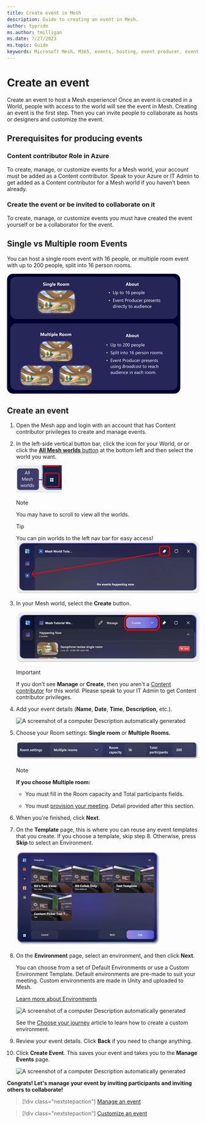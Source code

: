 ```yaml
---
title: Create event in Mesh
description: Guide to creating an event in Mesh.
author: typride
ms.author: tmilligan
ms.date: 7/27/2023
ms.topic: Guide
keywords: Microsoft Mesh, M365, events, hosting, event producer, event organizer
---
```


# Create an event

Create an event to host a Mesh experience! Once an
event is created in a World, people with access to the world will see
the event in Mesh. Creating an event is the first step. Then you can
invite people to collaborate as hosts or designers and customize the
event.

## Prerequisites for producing events

### Content contributor Role in Azure

To create, manage, or customize events for a Mesh world, your account
must be added as a Content contributor. Speak to your Azure or IT Admin
to get added as a Content contributor for a Mesh world if you haven't
been already.

### Create the event or be invited to collaborate on it

To create, manage, or customize events you must have created the event
yourself or be a collaborator for the event.

## Single vs Multiple room Events

You can host a single room event with 16 people, or multiple room event
with up to 200 people, split into 16 person rooms.

![Single vs multiple room events](../../media/mesh-event-producer-guide/image004.png)

## Create an event

1. Open the Mesh app and login with an account that has
    Content contributor privileges to create and manage events.

2. In the left-side vertical button bar, click the icon for your World,
    or or click the [**All Mesh worlds**
    button](#mesh-dashboard-overview) at the bottom left and then select
    the world you want.

    ![All mesh worlds button](../../media/mesh-event-producer-guide/image005.png)

    > [!NOTE]
    >
    > You may have to scroll to view all the worlds.

    > [!TIP]
    > You can pin worlds to the left nav bar for easy access!
    > ![Pin worlds how to image](../../media/mesh-event-producer-guide/image006.png)

3. In your Mesh world, select the **Create** button.

    ![Create button for Mesh worlds](../../media/mesh-event-producer-guide/image007.png)

    > [!IMPORTANT]
    > If you don't see **Manage** or **Create**, then you aren't a [Content contributor](#content-contributor-permissions) for this world. Please speak to your IT Admin to get Content contributor privileges.

4. Add your event details (**Name**, **Date**, **Time**,
    **Description**, etc.). 

    ![A screenshot of a computer Description automatically
    generated](../../media/mesh-event-producer-guide/image008.png)

5. Choose your Room settings: **Single room** or **Multiple Rooms.**

    ![](../../media/mesh-event-producer-guide/image009.png)

    > [!NOTE]
    > **If you choose Multiple room:**
    >
    > - You must fill in the Room capacity and Total participants fields.
    >
    > - You must [provision your meeting](#multiple-rooms-event). Detail provided after this section.

6. When you're finished, click **Next**.

7. On the **Template** page, this is where you can reuse any event
    templates that you create. If you choose a template, skip step 8.
    Otherwise, press **Skip** to select an Environment.

     ![Graphical user interface, application Description automatically generated](../../media/mesh-event-producer-guide/image010.png)

8. On the **Environment** page, select an environment, and then click
    **Next**.

    You can choose from a set of Default Environments or use a Custom
    Environment Template. Default environments are pre-made to suit your
    meeting. Custom environments are made in Unity and uploaded to Mesh.

     [Learn more about Environments](#_Key_terminology)

     ![A screenshot of a computer Description automatically
 generated](../../media/mesh-event-producer-guide/image011.png)

    See the [Choose your journey](../Create/Getting%20started/choose-your-journey.md) article
 to learn how to create a custom environment.

9. Review your event details. Click **Back** if you need to change
    anything.

10. Click **Create Event**. This saves your event and takes you to the
    **Manage Events** page.

     ![A screenshot of a computer Description automatically
 generated](../../media/mesh-event-producer-guide/image012.png)

**Congrats! Let's manage your event by inviting participants and
inviting others to collaborate!**

   > [!div class="nextstepaction"]
   > [Manage an event](manage-event.md)

   > [!div class="nextstepaction"]
   > [Customize an event](customize-event.md)
